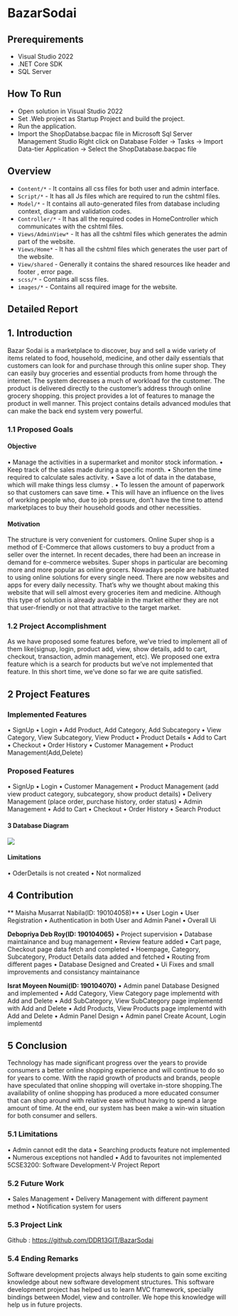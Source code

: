 # BazarSodai



## Prerequirements

* Visual Studio 2022
* .NET Core SDK
* SQL Server

## How To Run

* Open solution in Visual Studio 2022
* Set .Web project as Startup Project and build the project.
* Run the application.
* Import the ShopDatabse.bacpac file in Microsoft Sql Server Management Studio
  Right click on Database Folder -> Tasks -> Import Data-tier Application -> Select the ShopDatabase.bacpac file

## Overview 
  
- `Content/*` - It contains all css files for both user and admin interface.
- `Script/*` - It has all Js files which are required to run the cshtml files. 
- `Model/*` - It contains all auto-generated files from database including context, diagram and validation codes. 
- `Controller/*` - It has all the required codes in HomeController which communicates with the cshtml files. 
- `Views/AdminView*` - It has all the cshtml files which generates the admin part of the website.
- `Views/Home*` - It has all the cshtml files which generates the user part of the website.
- `View/shared` - Generally it contains the shared resources like header and footer , error page.
- `scss/*` - Contains all scss files.
- `images/*` - Contains all required image for the website.

Detailed Report
------------


## 1. Introduction
Bazar Sodai is a marketplace to discover, buy and sell a wide variety of items related to food, household,
medicine, and other daily essentials that customers can look for and purchase through this online super shop.
They can easily buy groceries and essential products from home through the internet. The system decreases a
much of workload for the customer. The product is delivered directly to the customer’s address through online
grocery shopping. this project provides a lot of features to manage the product in well manner. This project
contains details advanced modules that can make the back end system very powerful.
### 1.1 Proposed Goals
#### Objective
• Manage the activities in a supermarket and monitor stock information.
• Keep track of the sales made during a specific month.
• Shorten the time required to calculate sales activity.
• Save a lot of data in the database, which will make things less clumsy .
• To lessen the amount of paperwork so that customers can save time.
• This will have an influence on the lives of working people who, due to job pressure, don’t have the time
to attend marketplaces to buy their household goods and other necessities.
#### Motivation
The structure is very convenient for customers. Online Super shop is a method of E-Commerce that allows
customers to buy a product from a seller over the internet. In recent decades, there had been an increase in
demand for e-commerce websites. Super shops in particular are becoming more and more popular as online
grocers. Nowadays people are habituated to using online solutions for every single need. There are now websites
and apps for every daily necessity. That’s why we thought about making this website that will sell almost every
groceries item and medicine. Although this type of solution is already available in the market either they are
not that user-friendly or not that attractive to the target market.
### 1.2 Project Accomplishment
As we have proposed some features before, we’ve tried to implement all of them like(signup, login, product add,
view, show details, add to cart, checkout, transaction, admin management, etc). We proposed one extra feature
which is a search for products but we’ve not implemented that feature. In this short time, we’ve done so far
we are quite satisfied.

## 2 Project Features
### Implemented Features
• SignUp
• Login
• Add Product, Add Category, Add Subcategory
• View Category, View Subcategory, View Product
• Product Details
• Add to Cart
• Checkout
• Order History
• Customer Management
• Product Management(Add,Delete)

### Proposed Features
• SignUp
• Login
• Customer Management
• Product Management (add view product category, subcategory, show product details)
• Delivery Management (place order, purchase history, order status)
• Admin Management
• Add to Cart
• Checkout
• Order History
• Search Product
#### 3 Database Diagram
![](https://cdn.discordapp.com/attachments/715542309588172824/1017799251331383346/finalErd.png)

#### Limitations
• OderDetails is not created
• Not normalized

## 4 Contribution
** Maisha Musarrat Nabila(ID: 190104058)**
• User Login
• User Registration
• Authentication in both User and Admin Panel
• Overall Ui

**Debopriya Deb Roy(ID: 190104065)**
• Project supervision
• Database maintainance and bug management
• Review feature added
• Cart page, Checkout page data fetch and completed
• Hoempage, Category, Subcategory, Product Details data added and fetched
• Routing from different pages
• Database Designed and Created
• Ui Fixes and small improvements and consistancy maintainance

**Israt Moyeen Noumi(ID: 190104070)**
• Admin panel Database Designed and implemented
• Add Category, View Category page implementd with Add and Delete
• Add SubCategory, View SubCategory page implementd with Add and Delete
• Add Products, View Products page implementd with Add and Delete
• Admin Panel Design
• Admin panel Create Acount, Login implementd

## 5 Conclusion
Technology has made significant progress over the years to provide consumers a better online shopping experience
and will continue to do so for years to come. With the rapid growth of products and brands, people have
speculated that online shopping will overtake in-store shopping.The availability of online shopping has produced
a more educated consumer that can shop around with relative ease without having to spend a large amount of
time. At the end, our system has been make a win-win situation for both consumer and sellers.
### 5.1 Limitations
• Admin cannot edit the data
• Searching products feature not implemented
• Numerous exceptions not handled
• Add to favourites not implemented
5CSE3200: Software Development-V Project Report
### 5.2 Future Work
• Sales Management
• Delivery Management with different payment method
• Notification system for users
### 5.3 Project Link
Github : https://github.com/DDR13GIT/BazarSodai
### 5.4 Ending Remarks
Software development projects always help students to gain some exciting knowledge about new software development structures. This software development project has helped us to learn MVC framework, specially
bindings between Model, view and controller. We hope this knowledge will help us in future projects.
